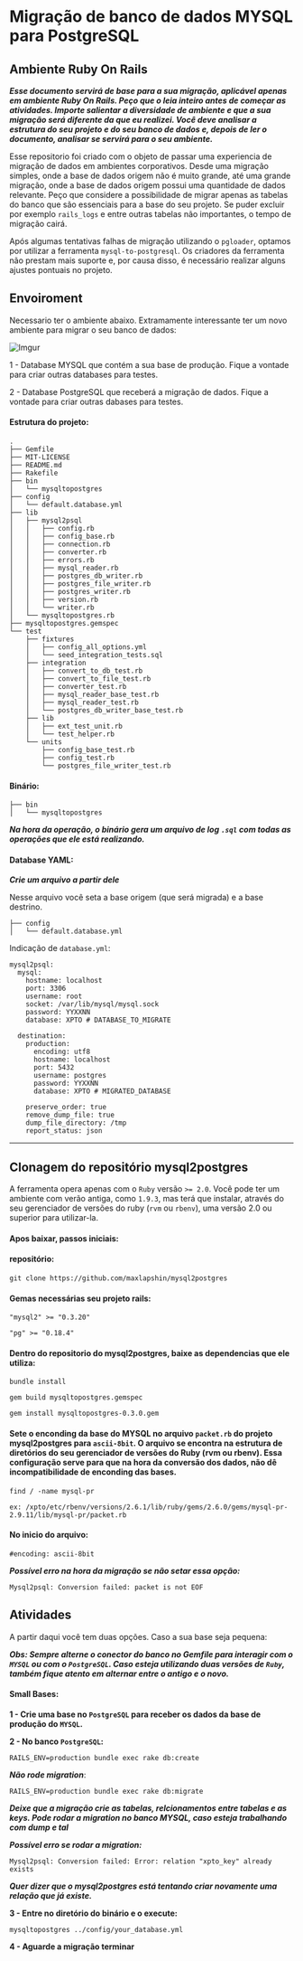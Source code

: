
# Migração de banco de dados MYSQL para PostgreSQL

## Ambiente Ruby On Rails

***Esse documento servirá de base para a sua migração, aplicável apenas em ambiente Ruby On Rails. Peço que o leia inteiro antes de começar as atividades. Importe salientar a diversidade de ambiente e que a sua migração será diferente da que eu realizei. Você deve analisar a estrutura do seu projeto e do seu banco de dados e, depois de ler o documento, analisar se servirá para o seu ambiente.***

Esse repositorio foi criado com o objeto de passar uma experiencia de migração de dados em ambientes corporativos. Desde uma migração simples, onde a base de dados origem não é muito grande, até uma grande migração, onde a base de dados origem possui uma quantidade de dados relevante. Peço que considere a possibilidade de migrar apenas as tabelas do banco que são essenciais para a base do seu projeto. Se puder excluir por exemplo `rails_logs` e entre outras tabelas não importantes, o tempo de migração cairá.

Após algumas tentativas falhas de migração utilizando o `pgloader`, optamos por utilizar a ferramenta `mysql-to-postgresql`. Os criadores da ferramenta não prestam mais suporte e, por causa disso, é necessário realizar alguns ajustes pontuais no projeto.

## Envoiroment

Necessario ter o ambiente abaixo. Extramamente interessante ter um novo ambiente para migrar o seu banco de dados: 

![Imgur](https://i.imgur.com/rtUuXOl.jpg)

1 - Database MYSQL que contém a sua base de produção. Fique a vontade para criar outras databases para testes.

2 - Database PostgreSQL que receberá a migração de dados. Fique a vontade para criar outras dabases para testes.

#### Estrutura do projeto:

```
.
├── Gemfile
├── MIT-LICENSE
├── README.md
├── Rakefile
├── bin
│   └── mysqltopostgres
├── config
│   └── default.database.yml
├── lib
│   ├── mysql2psql
│   │   ├── config.rb
│   │   ├── config_base.rb
│   │   ├── connection.rb
│   │   ├── converter.rb
│   │   ├── errors.rb
│   │   ├── mysql_reader.rb
│   │   ├── postgres_db_writer.rb
│   │   ├── postgres_file_writer.rb
│   │   ├── postgres_writer.rb
│   │   ├── version.rb
│   │   └── writer.rb
│   └── mysqltopostgres.rb
├── mysqltopostgres.gemspec
└── test
    ├── fixtures
    │   ├── config_all_options.yml
    │   └── seed_integration_tests.sql
    ├── integration
    │   ├── convert_to_db_test.rb
    │   ├── convert_to_file_test.rb
    │   ├── converter_test.rb
    │   ├── mysql_reader_base_test.rb
    │   ├── mysql_reader_test.rb
    │   └── postgres_db_writer_base_test.rb
    ├── lib
    │   ├── ext_test_unit.rb
    │   └── test_helper.rb
    └── units
        ├── config_base_test.rb
        ├── config_test.rb
        └── postgres_file_writer_test.rb
```

#### Binário:

```
├── bin
│   └── mysqltopostgres
```

***Na hora da operação, o binário gera um arquivo de log `.sql` com todas as operações que ele está realizando.***

#### Database YAML:

***Crie um arquivo a partir dele***

Nesse arquivo você seta a base origem (que será migrada) e a base destrino.

```
├── config
│   └── default.database.yml
```

Indicação de `database.yml`:

```
mysql2psql:
  mysql:
    hostname: localhost
    port: 3306
    username: root
    socket: /var/lib/mysql/mysql.sock
    password: YYXXNN
    database: XPTO # DATABASE_TO_MIGRATE

  destination:
    production:
      encoding: utf8
      hostname: localhost
      port: 5432
      username: postgres
      password: YYXXNN
      database: XPTO # MIGRATED_DATABASE

    preserve_order: true
    remove_dump_file: true
    dump_file_directory: /tmp
    report_status: json
```

---

## Clonagem do repositório mysql2postgres

A ferramenta opera apenas com o `Ruby` versão `>= 2.0`. Você pode ter um ambiente com verão antiga, como `1.9.3`, mas terá que instalar, através do seu gerenciador de versões do ruby (`rvm` ou `rbenv`), uma versão 2.0 ou superior para utilizar-la.

#### Apos baixar, passos iniciais:

#### repositório:

`git clone https://github.com/maxlapshin/mysql2postgres`

#### Gemas necessárias seu projeto rails:

`"mysql2" >= "0.3.20"`

`"pg" >= "0.18.4"`

#### Dentro do repositorio do mysql2postgres, baixe as dependencias que ele utiliza:

`bundle install`

`gem build mysqltopostgres.gemspec`

`gem install mysqltopostgres-0.3.0.gem`

#### Sete o enconding da base do MYSQL no arquivo `packet.rb` do projeto mysql2postgres para `ascii-8bit`. O arquivo se encontra na estrutura de diretórios do seu gerenciador de versões do Ruby (rvm ou rbenv). Essa configuração serve para que na hora da conversão dos dados, não dê incompatibilidade de enconding das bases.

`find / -name mysql-pr`

`ex: /xpto/etc/rbenv/versions/2.6.1/lib/ruby/gems/2.6.0/gems/mysql-pr-2.9.11/lib/mysql-pr/packet.rb`

#### No inicio do arquivo:

`#encoding: ascii-8bit`

***Possível erro na hora da migração se não setar essa opção:***

`Mysql2psql: Conversion failed: packet is not EOF`

## Atividades

A partir daqui você tem duas opções. Caso a sua base seja pequena:

***Obs: Sempre alterne o conector do banco no Gemfile para interagir com o `MYSQL` ou com o `PostgreSQL`. Caso esteja utilizando duas versões de `Ruby`, também fique atento em alternar entre o antigo e o novo.***

#### Small Bases:

**1 - Crie uma base no `PostgreSQL` para receber os dados da base de produção do `MYSQL`.**

**2 - No banco `PostgreSQL`:**

`RAILS_ENV=production bundle exec rake db:create`

***Não rode migration***: 

`RAILS_ENV=production bundle exec rake db:migrate`

***Deixe que a migração crie as tabelas, relcionamentos entre tabelas e as keys. Pode rodar a migration no banco MYSQL, caso esteja trabalhando com dump e tal***

***Possível erro se rodar a migration:*** 

`Mysql2psql: Conversion failed: Error: relation "xpto_key" already exists`

***Quer dizer que o mysql2postgres está tentando criar novamente uma relação que já existe.***

**3 - Entre no diretório do binário e o execute:**

`mysqltopostgres ../config/your_database.yml`

**4 - Aguarde a migração terminar**